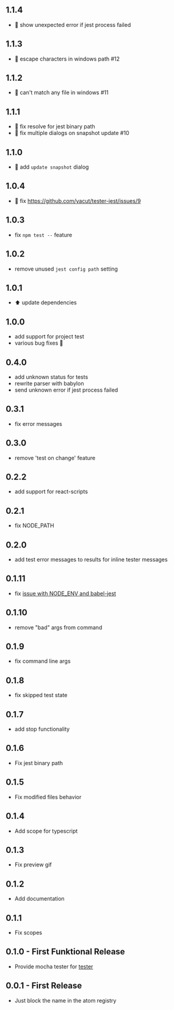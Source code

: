 ## 1.1.4
* :bug: show unexpected error if jest process failed

## 1.1.3
* :bug: escape characters in windows path #12

## 1.1.2
* :bug: can't match any file in windows #11

## 1.1.1
* :bug: fix resolve for jest binary path
* :bug: fix multiple dialogs on snapshot update #10

## 1.1.0
* :gift: add `update snapshot` dialog

## 1.0.4
* :bug: fix https://github.com/yacut/tester-jest/issues/9

## 1.0.3
* fix `npm test --` feature

## 1.0.2
* remove unused `jest config path` setting

## 1.0.1
* :arrow_up: update dependencies

## 1.0.0
* add support for project test
* various bug fixes :bug:

## 0.4.0
* add unknown status for tests
* rewrite parser with babylon
* send unknown error if jest process failed  

## 0.3.1
* fix error messages

## 0.3.0
* remove 'test on change' feature

## 0.2.2
* add support for react-scripts

## 0.2.1
* fix NODE_PATH

## 0.2.0
* add test error messages to results for inline tester messages

## 0.1.11
* fix [issue with NODE_ENV and babel-jest](https://github.com/yacut/tester-jest/issues/1)

## 0.1.10
* remove "bad" args from command

## 0.1.9
* fix command line args

## 0.1.8
* fix skipped test state

## 0.1.7
* add stop functionality

## 0.1.6
* Fix jest binary path

## 0.1.5
* Fix modified files behavior

## 0.1.4
* Add scope for typescript

## 0.1.3
* Fix preview gif

## 0.1.2
* Add documentation

## 0.1.1
* Fix scopes

## 0.1.0 - First Funktional Release
* Provide mocha tester for [tester](https://github.com/yacut/tester)

## 0.0.1 - First Release
* Just block the name in the atom registry
